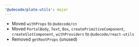 ```yaml
---
'@udecode/plate-utils': major
---
```


- Moved `withProps` to `@udecode/cn`
- Moved `PortalBody`, `Text`, `Box`, `createPrimitiveComponent`, `createSlotComponent`, `withProviders` to `@udecode/react-utils`
- Removed `getRootProps` (unused)

